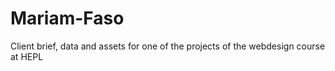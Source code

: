 # Mariam-Faso
Client brief, data and assets for one of the projects of the webdesign course at HEPL
